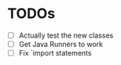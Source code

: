 # TODOs
- [ ] Actually test the new classes
- [ ] Get Java Runners to work
- [ ] Fix `import statements